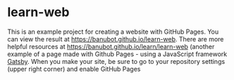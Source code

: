 # learn-web
This is an example project for creating a website with GitHub Pages.
You can view the result at https://banubot.github.io/learn-web.
There are more helpful resources at https://banubot.github.io/learn/learn-web (another example of a page made with Github Pages - using a JavaScript framework <a href="gatsbyjs.org">Gatsby</a>.
When you make your site, be sure to go to your repository settings (upper right corner) and enable GitHub Pages
